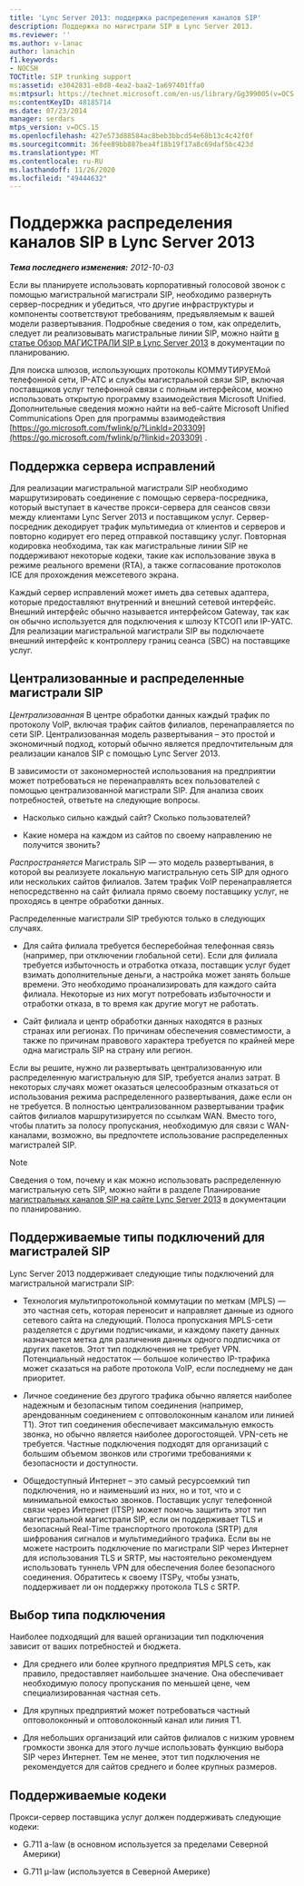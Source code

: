 ```yaml
---
title: 'Lync Server 2013: поддержка распределения каналов SIP'
description: Поддержка по магистрали SIP в Lync Server 2013.
ms.reviewer: ''
ms.author: v-lanac
author: lanachin
f1.keywords:
- NOCSH
TOCTitle: SIP trunking support
ms:assetid: e3042831-e8d8-4ea2-baa2-1a697401ffa0
ms:mtpsurl: https://technet.microsoft.com/en-us/library/Gg399005(v=OCS.15)
ms:contentKeyID: 48185714
ms.date: 07/23/2014
manager: serdars
mtps_version: v=OCS.15
ms.openlocfilehash: 427e573d88584ac8beb3bbcd54e68b13c4c42f0f
ms.sourcegitcommit: 36fee89bb887bea4f18b19f17a8c69daf5bc423d
ms.translationtype: MT
ms.contentlocale: ru-RU
ms.lasthandoff: 11/26/2020
ms.locfileid: "49444632"
---
```

# <a name="sip-trunking-support-in-lync-server-2013"></a>Поддержка распределения каналов SIP в Lync Server 2013

<div data-xmlns="http://www.w3.org/1999/xhtml">

<div class="topic" data-xmlns="http://www.w3.org/1999/xhtml" data-msxsl="urn:schemas-microsoft-com:xslt" data-cs="https://msdn.microsoft.com/">

<div data-asp="https://msdn2.microsoft.com/asp">



</div>

<div id="mainSection">

<div id="mainBody">

<span> </span>

_**Тема последнего изменения:** 2012-10-03_

Если вы планируете использовать корпоративный голосовой звонок с помощью магистральной магистрали SIP, необходимо развернуть сервер-посредник и убедиться, что другие инфраструктуры и компоненты соответствуют требованиям, предъявляемым к вашей модели развертывания. Подробные сведения о том, как определить, следует ли реализовывать магистральные линии SIP, можно найти [в статье Обзор МАГИСТРАЛИ SIP в Lync Server 2013](lync-server-2013-overview-of-sip-trunking.md) в документации по планированию.

Для поиска шлюзов, использующих протоколы КОММУТИРУЕМой телефонной сети, IP-АТС и службы магистральной связи SIP, включая поставщиков услуг телефонной связи с полным интерфейсом, можно использовать открытую программу взаимодействия Microsoft Unified. Дополнительные сведения можно найти на веб-сайте Microsoft Unified Communications Open для программы взаимодействия [https://go.microsoft.com/fwlink/p/?LinkId=203309](https://go.microsoft.com/fwlink/p/?linkid=203309) .

<div>

## <a name="mediation-server-support"></a>Поддержка сервера исправлений

Для реализации магистральной магистрали SIP необходимо маршрутизировать соединение с помощью сервера-посредника, который выступает в качестве прокси-сервера для сеансов связи между клиентами Lync Server 2013 и поставщиком услуг. Сервер-посредник декодирует трафик мультимедиа от клиентов и серверов и повторно кодирует его перед отправкой поставщику услуг. Повторная кодировка необходима, так как магистральные линии SIP не поддерживают некоторые кодеки, такие как использование звука в режиме реального времени (RTA), а также согласование протоколов ICE для прохождения межсетевого экрана.

Каждый сервер исправлений может иметь два сетевых адаптера, которые предоставляют внутренний и внешний сетевой интерфейс. Внешний интерфейс обычно называется интерфейсом Gateway, так как он обычно используется для подключения к шлюзу КТСОП или IP-УАТС. Для реализации магистральной магистрали SIP вы подключаете внешний интерфейс к контроллеру границ сеанса (SBC) на поставщике услуг.

</div>

<div>

## <a name="centralized-vs-distributed-sip-trunking"></a>Централизованные и распределенные магистрали SIP

*Централизованная* В центре обработки данных каждый трафик по протоколу VoIP, включая трафик сайтов филиалов, перенаправляется по сети SIP. Централизованная модель развертывания – это простой и экономичный подход, который обычно является предпочтительным для реализации каналов SIP с помощью Lync Server 2013.

В зависимости от закономерностей использования на предприятии может потребоваться не перенаправлять всех пользователей с помощью централизованной магистрали SIP. Для анализа своих потребностей, ответьте на следующие вопросы.

  - Насколько сильно каждый сайт? Сколько пользователей?

  - Какие номера на каждом из сайтов по своему направлению не получится звонить?

*Распространяется* Магистраль SIP — это модель развертывания, в которой вы реализуете локальную магистральную сеть SIP для одного или нескольких сайтов филиалов. Затем трафик VoIP перенаправляется непосредственно на сайт филиала прямо своему поставщику услуг, не проходясь в центре обработки данных.

Распределенные магистрали SIP требуются только в следующих случаях.

  - Для сайта филиала требуется бесперебойная телефонная связь (например, при отключении глобальной сети). Если для филиала требуется избыточность и отработка отказа, поставщик услуг будет взимать дополнительные деньги, а настройка может занять больше времени. Это необходимо проанализировать для каждого сайта филиала. Некоторые из них могут потребовать избыточности и отработки отказа, в то время как другие могут не работать.

  - Сайт филиала и центр обработки данных находятся в разных странах или регионах. По причинам обеспечения совместимости, а также по причинам правового характера требуется по крайней мере одна магистраль SIP на страну или регион.

Если вы решите, нужно ли развертывать централизованную или распределенную магистральную для SIP, требуется анализ затрат. В некоторых случаях может оказаться целесообразным отказаться от использования режима распределенного развертывания, даже если он не требуется. В полностью централизованном развертывании трафик сайтов филиалов маршрутизируется по ссылкам WAN. Вместо того, чтобы платить за полосу пропускания, необходимую для связи с WAN-каналами, возможно, вы предпочтете использование распределенных магистралей SIP.

<div>


> [!NOTE]  
> Сведения о том, почему и как можно использовать распределенную магистральную сеть SIP, можно найти в разделе Планирование <A href="lync-server-2013-branch-site-sip-trunking.md">магистральных каналов SIP на сайте Lync Server 2013</A> в документации по планированию.



</div>

</div>

<div>

## <a name="supported-sip-trunking-connection-types"></a>Поддерживаемые типы подключений для магистралей SIP

Lync Server 2013 поддерживает следующие типы подключений для магистральной магистрали SIP:

  - Технология мультипротокольной коммутации по меткам (MPLS) — это частная сеть, которая переносит и направляет данные из одного сетевого сайта на следующий. Полоса пропускания MPLS-сети разделяется с другими подписчиками, и каждому пакету данных назначается метка для различения данных одного подписчика от других пакетов. Этот тип подключения не требует VPN. Потенциальный недостаток — большое количество IP-трафика может сказаться на работе протокола VoIP, если последнему не дан приоритет.

  - Личное соединение без другого трафика обычно является наиболее надежным и безопасным типом соединения (например, арендованным соединением с оптоволоконным каналом или линией T1). Этот тип соединения обеспечивает максимальную емкость звонка, но обычно является наиболее дорогостоящей. VPN-сеть не требуется. Частные подключения подходят для организаций с большим объемом звонков или строгими требованиями к безопасности и доступности.

  - Общедоступный Интернет – это самый ресурсоемкий тип подключения, но и наименьший из них, но и тот, что и с минимальной емкостью звонков. Поставщик услуг телефонной связи через Интернет (ITSP) может помочь защитить этот тип магистральной магистрали SIP, если он поддерживает TLS и безопасный Real-Time транспортного протокола (SRTP) для шифрования сигналов и мультимедийного трафика. Если вы не можете настроить подключение по магистрали SIP через Интернет для использования TLS и SRTP, мы настоятельно рекомендуем использовать туннель VPN для обеспечения более безопасного соединения. Обратитесь к своему ITSPу, чтобы узнать, поддерживает ли он поддержку протокола TLS с SRTP.

<div>

## <a name="selecting-a-connection-type"></a>Выбор типа подключения

Наиболее подходящий для вашей организации тип подключения зависит от ваших потребностей и бюджета.

  - Для среднего или более крупного предприятия MPLS сеть, как правило, предоставляет наибольшее значение. Она обеспечивает необходимую полосу пропускания по меньшей цене, чем специализированная частная сеть.

  - Для крупных предприятий может потребоваться частный оптоволоконный и оптоволоконный канал или линия T1.

  - Для небольших организаций или сайтов филиалов с низким уровнем громкости звонка для этого лучше использовать функцию выбора SIP через Интернет. Тем не менее, этот тип подключения не рекомендуется для сайтов среднего и более крупных размеров.

</div>

</div>

<div>

## <a name="codec-support"></a>Поддерживаемые кодеки

Прокси-сервер поставщика услуг должен поддерживать следующие кодеки:

  - G.711 a-law (в основном используется за пределами Северной Америки)

  - G.711 µ-law (используется в Северной Америке)

</div>

</div>

<span> </span>

</div>

</div>

</div>

